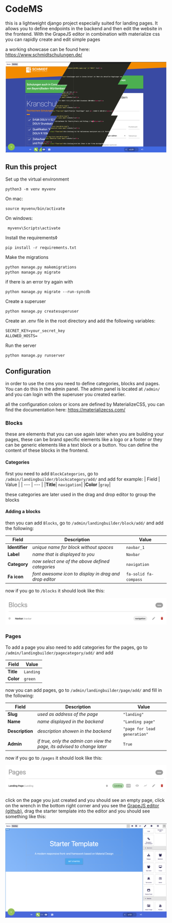 # CodeMS

this is a lightweight django project especially suited for landing pages. It allows you to define endpoints in the backend and then edit the website in the frontend. With the GrapeJS editor in combination with materialize css you can rapidly create and edit simple pages

a working showcase can be found here: https://www.schmidtschulungen.de/

![](https://github.com/Joshua-M-Schmidt/CodeMS/blob/main/screenshots/Titlepage.png?raw=true)


## Run this project

Set up the virtual environment

    python3 -m venv myvenv

On mac:
    
    source myvenv/bin/activate

On windows:
    
     myvenv\Scripts\activate

Install the requirements◊
    
    pip install -r requirements.txt

Make the migrations
    
    python manage.py makemigrations
    python manage.py migrate

if there is an error try again with

    python manage.py migrate --run-syncdb

Create a superuser
    
    python manage.py createsuperuser

Create an .env file in the root directory and add the following variables:

    SECRET_KEY=your_secret_key
    ALLOWED_HOSTS=

Run the server
        
    python manage.py runserver
        
## Configuration

in order to use the cms you need to define categories, blocks and pages. You can do this in the admin panel. The admin panel is located at `/admin/` and you can login with the superuser you created earlier.

all the configuration colors or icons are defined by MaterializeCSS, you can find the documentation here: https://materializecss.com/

### Blocks

these are elements that you can use again later when you are building your pages, these can be brand specific elements like a logo or a footer or they can be generic elements like a text block or a button. You can define the content of these blocks in the frontend.

#### Categories

first you need to add `BlockCategories`, go to `/admin/landingbuilder/blockcategory/add/` and add
for example:
| Field | Value |
| --- | --- | 
|**Title**| `navigation`|
|**Color** |`gray`|

these categories are later used in the drag and drop editor to group the blocks

#### Adding a blocks

then you can add `Blocks`, go to `/admin/landingbuilder/block/add/` and add the following:

| Field | Description | Value |
| --- | --- | --- |
|**Identifier**| *unique name for block without spaces*| `navbar_1` |
|**Label**| *name that is displayed to you*| `Navbar`|
|**Category**| *now select one of the above defined categories*| `navigation`|
|**Fa icon**| *font awesome icon to display in drag and drop editor*| `fa-solid fa-compass`|

now if you go to `/blocks` it should look like this:

![](https://github.com/Joshua-M-Schmidt/CodeMS/blob/main/screenshots/blocks.png?raw=true)

### Pages

To add a page you also need to add categories for the pages, go to `/admin/landingbuilder/pagecategory/add/` and add

| Field | Value |
| --- | --- | 
|**Title** | `Landing`| 
|**Color**| `green`|

now you can add pages, go to `/admin/landingbuilder/page/add/` and fill in the following:

| Field | Description | Value |
| --- | --- | --- |
|**Slug** |*used as address of the page*| `"landing"`|
|**Name** |*name displayed in the backend*| `"Landing page"`|
|**Description** |*description showen in the backend*| `"page for lead generation"`|
|**Admin** |*if true, only the admin can view the page, its advised to change later*| `True`|

now if you go to `/pages` it should look like this:

![](https://github.com/Joshua-M-Schmidt/CodeMS/blob/main/screenshots/pages.png?raw=true)

click on the page you just created and you should see an empty page, click on the wrench in the bottom right corner and you see the [GrapeJS editor (github)](https://github.com/GrapesJS/grapesjs), drag the starter template into the editor and you should see something like this:


![](https://github.com/Joshua-M-Schmidt/CodeMS/blob/main/screenshots/starter.png?raw=true)